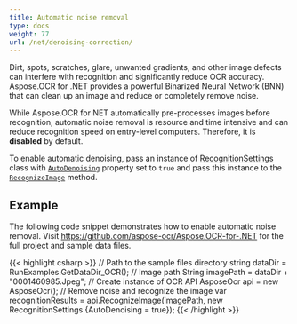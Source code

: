 ```yaml
---
title: Automatic noise removal
type: docs
weight: 77
url: /net/denoising-correction/
---
```


Dirt, spots, scratches, glare, unwanted gradients, and other image defects can interfere with recognition and significantly reduce OCR accuracy. Aspose.OCR for .NET provides a powerful Binarized Neural Network (BNN) that can clean up an image and reduce or completely remove noise.

While Aspose.OCR for NET automatically pre-processes images before recognition, automatic noise removal is resource and time intensive and can reduce recognition speed on entry-level computers. Therefore, it is **disabled** by default.

To enable automatic denoising, pass an instance of [RecognitionSettings](https://reference.aspose.com/ocr/net/aspose.ocr/recognitionsettings/) class with [`AutoDenoising`](https://reference.aspose.com/ocr/net/aspose.ocr/recognitionsettings/autodenoising/) property set to `true` and pass this instance to the [`RecognizeImage`](https://reference.aspose.com/ocr/net/aspose.ocr/asposeocr/recognizeimage/#recognizeimage) method.

## Example

The following code snippet demonstrates how to enable automatic noise removal. Visit https://github.com/aspose-ocr/Aspose.OCR-for-.NET for the full project and sample data files.

{{< highlight csharp >}}
// Path to the sample files directory
string dataDir = RunExamples.GetDataDir_OCR();
// Image path
String imagePath = dataDir + "0001460985.Jpeg";
// Create instance of OCR API
AsposeOcr api = new AsposeOcr();
// Remove noise and recognize the image 
var recognitionResults = api.RecognizeImage(imagePath, new RecognitionSettings {AutoDenoising = true});
{{< /highlight >}}
